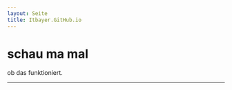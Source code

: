 ```yaml
---
layout: Seite
title: Itbayer.GitHub.io
---
```


# schau ma mal

ob das funktioniert.

------------------------------
    




 

    

